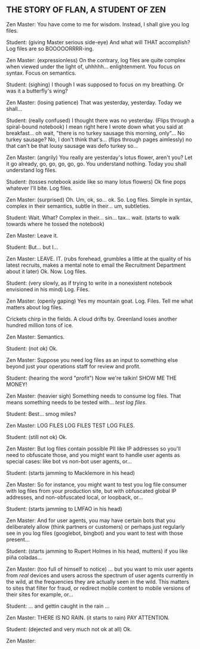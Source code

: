 ## THE STORY OF FLAN, A STUDENT OF ZEN

Zen Master: You have come to me for wisdom. Instead, I shall give you log files.

Student: (giving Master serious side-eye) And what will THAT accomplish? Log files are so BOOOOORRRR-ing.

Zen Master: (expressionless) On the contrary, log files are quite complex when viewed under the light of, uhhhhh... enlightenment. You focus on syntax. Focus on semantics.

Student: (sighing) I though I was supposed to focus on my breathing. Or was it a butterfly's wing?

Zen Master: (losing patience) That was yesterday, yesterday. Today we shall...

Student: (really confused) I thought there was no yesterday. (Flips through a spiral-bound notebook) I mean right here I wrote down what you said at breakfast... oh wait, "there is no turkey sausage this morning, only"... No turkey sausage? No, I don't think that's... (flips through pages aimlessly) no that can't be that lousy sausage was defo turkey so...

Zen Master: (angrily) You really are yesterday's lotus flower, aren't you? Let it go already, go, go, go, go, go. You understand nothing. Today you shall understand log files.

Student: (tosses notebook aside like so many lotus flowers) Ok fine pops whatever I'll bite. Log files.

Zen Master: (surprised) Oh. Um, ok, so... ok. So. Log files. Simple in syntax, complex in their semantics, subtle in their... um, subtleties.

Student: Wait. What? Complex in their... sin... tax... wait. (starts to walk towards where he tossed the notebook)

Zen Master: Leave it.

Student: But... but I...

Zen Master: LEAVE. IT. (rubs forehead, grumbles a little at the quality of his latest recruits, makes a mental note to email the Recruitment Department about it later) Ok. Now. Log files.

Student: (very slowly, as if trying to write in a nonexistent notebook envisioned in his mind) Log. Files.

Zen Master: (openly gaping) Yes my mountain goat. Log. Files. Tell me what matters about log files.

Crickets chirp in the fields. A cloud drifts by. Greenland loses another hundred million tons of ice.

Zen Master: Semantics.

Student: (not ok) Ok.

Zen Master: Suppose you need log files as an input to something else beyond just your operations staff for review and profit.

Student: (hearing the word "profit") Now we're talkin! SHOW ME THE MONEY!

Zen Master: (heavier sigh) Something needs to consume log files. That means something needs to be tested with... _test log files_.

Student: Best... smog miles?

Zen Master: LOG FILES LOG FILES TEST LOG FILES.

Student: (still not ok) Ok.

Zen Master: But log files contain possible PII like IP addresses so you'll need to obfuscate those, and you might want to handle user agents as special cases: like bot vs non-bot user agents, or...

Student: (starts jamming to Macklemore in his head)

Zen Master: So for instance, you might want to test you log file consumer with log files from your production site, but with obfuscated global IP addresses, and non-obfuscated local, or loopback, or...

Student: (starts jamming to LMFAO in his head)

Zen Master: And for user agents, you may have certain bots that you deliberately allow (think partners or customers) or perhaps just regularly see in you log files (googlebot, bingbot) and you want to test with those present...

Student: (starts jamming to Rupert Holmes in his head, mutters) if you like piña coladas...

Zen Master: (too full of himself to notice) ... but you want to mix user agents from _real_ devices and users across the spectrum of user agents currently in the wild, at the frequencies they are actually seen in the wild. This matters to sites that filter for fraud, or redirect mobile content to mobile versions of their sites for example, or...

Student: ... and gettin caught in the rain ...

Zen Master: THERE IS NO RAIN. (it starts to rain) PAY ATTENTION.

Student: (dejected and very much not ok at all) Ok.

Zen Master: 